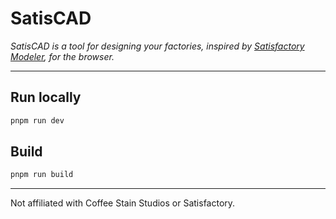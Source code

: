 # SatisCAD
*SatisCAD is a tool for designing your factories, inspired by [Satisfactory Modeler](https://store.steampowered.com/app/3187030/Satisfactory_Modeler/), for the browser.*

---

## Run locally

```sh
pnpm run dev
```

## Build

```sh
pnpm run build
```

---

Not affiliated with Coffee Stain Studios or Satisfactory.